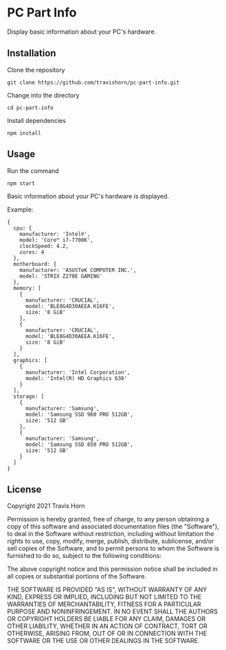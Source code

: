 # PC Part Info

Display basic information about your PC's hardware.

## Installation

Clone the repository

```
git clone https://github.com/travishorn/pc-part-info.git
```

Change into the directory

```
cd pc-part-info
```

Install dependencies

```
npm install
```

## Usage

Run the command

```
npm start
```

Basic information about your PC's hardware is displayed.

Example:

```
{
  cpu: {
    manufacturer: 'Intel®',
    model: 'Core™ i7-7700K',
    clockSpeed: 4.2,
    cores: 4
  },
  motherboard: {
    manufacturer: 'ASUSTeK COMPUTER INC.',
    model: 'STRIX Z270E GAMING'
  },
  memory: [
    {
      manufacturer: 'CRUCIAL',
      model: 'BLE8G4D30AEEA.K16FE',
      size: '8 GiB'
    },
    {
      manufacturer: 'CRUCIAL',
      model: 'BLE8G4D30AEEA.K16FE',
      size: '8 GiB'
    }
  ],
  graphics: [
    {
      manufacturer: 'Intel Corporation',
      model: 'Intel(R) HD Graphics 630'
    }
  ],
  storage: [
    {
      manufacturer: 'Samsung',
      model: 'Samsung SSD 960 PRO 512GB',
      size: '512 GB'
    },
    {
      manufacturer: 'Samsung',
      model: 'Samsung SSD 850 PRO 512GB',
      size: '512 GB'
    }
  ]
}
```

## License

Copyright 2021 Travis Horn

Permission is hereby granted, free of charge, to any person obtaining a copy of
this software and associated documentation files (the "Software"), to deal in
the Software without restriction, including without limitation the rights to
use, copy, modify, merge, publish, distribute, sublicense, and/or sell copies of
the Software, and to permit persons to whom the Software is furnished to do so,
subject to the following conditions:

The above copyright notice and this permission notice shall be included in all
copies or substantial portions of the Software.

THE SOFTWARE IS PROVIDED "AS IS", WITHOUT WARRANTY OF ANY KIND, EXPRESS OR
IMPLIED, INCLUDING BUT NOT LIMITED TO THE WARRANTIES OF MERCHANTABILITY, FITNESS
FOR A PARTICULAR PURPOSE AND NONINFRINGEMENT. IN NO EVENT SHALL THE AUTHORS OR
COPYRIGHT HOLDERS BE LIABLE FOR ANY CLAIM, DAMAGES OR OTHER LIABILITY, WHETHER
IN AN ACTION OF CONTRACT, TORT OR OTHERWISE, ARISING FROM, OUT OF OR IN
CONNECTION WITH THE SOFTWARE OR THE USE OR OTHER DEALINGS IN THE SOFTWARE.
